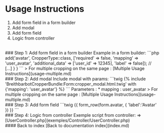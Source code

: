 # Usage Instructions
1. Add form field in a form builder
2. Add modal
3. Add form field
4. Logic from controller
<br>
### Step 1: Add form field in a form builder
Example in a form builder:
```php
<?php
// [...]
use Breithbarbot\CropperBundle\Form\Type\CropperType;
class UserType extends AbstractType
{
    public function buildForm(FormBuilderInterface $builder, array $options)
    {
        // [...]
        $builder->add('avatar', CropperType::class, ['required' => false, 'mapping' => 'user_avatar', 'additional_data' => ['user_id' => 12345], 'label' => false]);
        // [...]
    }
}
```
> For multiple cropping on the same page : [Multiple Usage Instructions](usage-multiple.md)
<br>
### Step 2: Add modal
Include modal with params:
```twig
{% include 'BreithbarbotCropperBundle:Form:cropper_modal.html.twig' with {'mapping': 'user_avatar'} %}
```
Parameters :
* mapping : user_avatar
> For multiple cropping on the same page : [Multiple Usage Instructions](usage-multiple.md)
<br>
### Step 3: Add form field
```twig
{{ form_row(form.avatar, { 'label':'Avatar' }) }}
```
<br>
### Step 4: Logic from controller
Exemple script from controller:
=> [UserController.php](exemples/Controller/UserController.php)
<br>
#### Back to index
[Back to documentation index](index.md)

